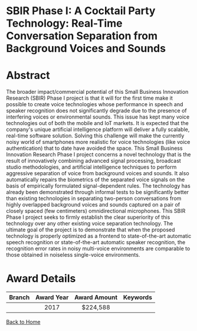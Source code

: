 
SBIR Phase I: A Cocktail Party Technology: Real-Time Conversation Separation from Background Voices and Sounds
==============================================================================================================

# Abstract


The broader impact/commercial potential of this Small Business Innovation Research (SBIR) Phase I project is that it will for the first time make it possible to create voice technologies whose performance in speech and speaker recognition does not significantly degrade due to the presence of interfering voices or environmental sounds. This issue has kept many voice technologies out of both the mobile and IoT markets. It is expected that the company's unique artificial intelligence platform will deliver a fully scalable, real-time software solution. Solving this challenge will make the currently noisy world of smartphones more realistic for voice technologies (like voice authentication) that to date have avoided the space. This Small Business Innovation Research Phase I project concerns a novel technology that is the result of innovatively combining advanced signal processing, broadcast studio methodologies, and artificial intelligence techniques to perform aggressive separation of voice from background voices and sounds. It also automatically repairs the biometrics of the separated voice signals on the basis of empirically formulated signal-dependent rules. The technology has already been demonstrated through informal tests to be significantly better than existing technologies in separating two-person conversations from highly overlapped background voices and sounds captured on a pair of closely spaced (few centimeters) omnidirectional microphones. This SBIR Phase I project seeks to firmly establish the clear superiority of this technology over any other existing voice separation technology. The ultimate goal of the project is to demonstrate that when the proposed technology is properly optimized as a frontend to state-of-the-art automatic speech recognition or state-of-the-art automatic speaker recognition, the recognition error rates in noisy multi-voice environments are comparable to those obtained in noiseless single-voice environments.  

# Award Details

|Branch|Award Year|Award Amount|Keywords|
| :---: | :---: | :---: | :---: |
||2017|$224,588||
  
  


[Back to Home](https://github.com/chrischow/dod_sbir_awards/Reports/JT/#272)
